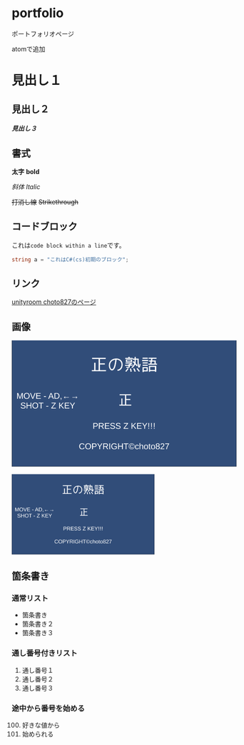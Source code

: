# portfolio
ポートフォリオページ

atomで追加

# 見出し１

## 見出し２

##### 見出し３

## 書式

**太字** **bold**

*斜体* *Italic*

~~打消し線~~
~~Strikethrough~~

## コードブロック
これは`code block within a line`です。

```cs
string a = "これはC#(cs)初期のブロック";
```

## リンク
[unityroom choto827のページ](https://unityroom.com/users/9ulmc1sqyaojpx64dtfz)

## 画像

![画像](images/Sei.png)

<img src="images/Sei.png" alt="画像" style="width: 320px">

## 箇条書き

### 通常リスト

- 箇条書き
- 箇条書き２
- 箇条書き３

### 通し番号付きリスト

1. 通し番号１
1. 通し番号２
1. 通し番号３

### 途中から番号を始める

100. 好きな値から
100. 始められる
